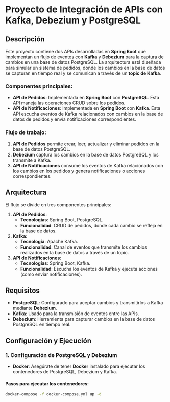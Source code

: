 # Proyecto de Integración de APIs con Kafka, Debezium y PostgreSQL

## Descripción

Este proyecto contiene dos APIs desarrolladas en **Spring Boot** que implementan un flujo de eventos con **Kafka** y **Debezium** para la captura de cambios en una base de datos PostgreSQL. La arquitectura está diseñada para simular un sistema de pedidos, donde los cambios en la base de datos se capturan en tiempo real y se comunican a través de un **topic de Kafka**.

### Componentes principales:
- **API de Pedidos**: Implementada en **Spring Boot** con **PostgreSQL**. Esta API maneja las operaciones CRUD sobre los pedidos.
- **API de Notificaciones**: Implementada en **Spring Boot** con **Kafka**. Esta API escucha eventos de Kafka relacionados con cambios en la base de datos de pedidos y envía notificaciones correspondientes.

### Flujo de trabajo:
1. **API de Pedidos** permite crear, leer, actualizar y eliminar pedidos en la base de datos PostgreSQL.
2. **Debezium** captura los cambios en la base de datos PostgreSQL y los transmite a Kafka.
3. **API de Notificaciones** consume los eventos de Kafka relacionados con los cambios en los pedidos y genera notificaciones o acciones correspondientes.

## Arquitectura

El flujo se divide en tres componentes principales:
1. **API de Pedidos**:
    - **Tecnologías**: Spring Boot, PostgreSQL.
    - **Funcionalidad**: CRUD de pedidos, donde cada cambio se refleja en la base de datos.
2. **Kafka**:
    - **Tecnología**: Apache Kafka.
    - **Funcionalidad**: Canal de eventos que transmite los cambios realizados en la base de datos a través de un topic.
3. **API de Notificaciones**:
    - **Tecnologías**: Spring Boot, Kafka.
    - **Funcionalidad**: Escucha los eventos de Kafka y ejecuta acciones (como enviar notificaciones).

## Requisitos

- **PostgreSQL**: Configurado para aceptar cambios y transmitirlos a Kafka mediante **Debezium**.
- **Kafka**: Usado para la transmisión de eventos entre las APIs.
- **Debezium**: Herramienta para capturar cambios en la base de datos PostgreSQL en tiempo real.

## Configuración y Ejecución

### 1. Configuración de PostgreSQL y Debezium

- **Docker**: Asegúrate de tener **Docker** instalado para ejecutar los contenedores de PostgreSQL, Debezium y Kafka.
  
#### Pasos para ejecutar los contenedores:
```bash
docker-compose -f docker-compose.yml up -d
